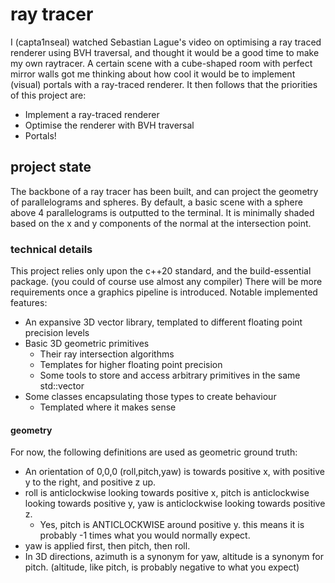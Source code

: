 # ray tracer

I (capta1nseal) watched Sebastian Lague's video on optimising a ray traced renderer using BVH traversal, and thought it would be a good time to make my own raytracer.
A certain scene with a cube-shaped room with perfect mirror walls got me thinking about how cool it would be to implement (visual) portals with a ray-traced renderer.
It then follows that the priorities of this project are:
- Implement a ray-traced renderer
- Optimise the renderer with BVH traversal
- Portals!

## project state

The backbone of a ray tracer has been built, and can project the geometry of parallelograms and spheres.
By default, a basic scene with a sphere above 4 parallelograms is outputted to the terminal.
It is minimally shaded based on the x and y components of the normal at the intersection point.

### technical details

This project relies only upon the c++20 standard, and the build-essential package.
(you could of course use almost any compiler)
There will be more requirements once a graphics pipeline is introduced.
Notable implemented features:
- An expansive 3D vector library, templated to different floating point precision levels 
- Basic 3D geometric primitives
    - Their ray intersection algorithms
    - Templates for higher floating point precision
    - Some tools to store and access arbitrary primitives in the same std::vector
- Some classes encapsulating those types to create behaviour
    - Templated where it makes sense

#### geometry

For now, the following definitions are used as geometric ground truth:
- An orientation of 0,0,0 (roll,pitch,yaw) is towards positive x, with positive y to the right, and positive z up.
- roll is anticlockwise looking towards positive x, pitch is anticlockwise looking towards positive y, yaw is anticlockwise looking towards positive z.
    - Yes, pitch is ANTICLOCKWISE around positive y. this means it is probably -1 times what you would normally expect.
- yaw is applied first, then pitch, then roll.
- In 3D directions, azimuth is a synonym for yaw, altitude is a synonym for pitch. (altitude, like pitch, is probably negative to what you expect)
